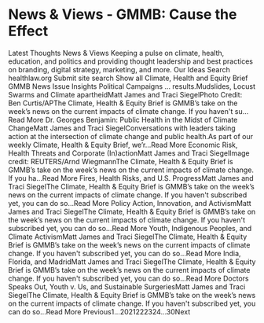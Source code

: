# News & Views - GMMB: Cause the Effect


Latest Thoughts 
News & Views 
Keeping a pulse on climate, health, education, and politics and providing thought leadership and best practices on branding, digital strategy, marketing, and more. 
Our Ideas
Search healthlaw.org
Submit site search
Show all
Climate, Health and Equity Brief
GMMB News
Issue Insights
Political Campaigns
… results.Mudslides, Locust Swarms and Climate apartheidMatt James and Traci SiegelPhoto Credit: Ben Curtis/APThe Climate, Health & Equity Brief is GMMB’s take on the week’s news on the current impacts of climate change. If you haven't su…Read More Dr. Georges Benjamin: Public Health in the Midst of Climate ChangeMatt James and Traci SiegelConversations with leaders taking action at the intersection of climate change and public health.As part of our weekly Climate, Health & Equity Brief, we’r…Read More Economic Risk, Health Threats and Corporate (In)actionMatt James and Traci SiegelImage credit: REUTERS/Arnd WiegmannThe Climate, Health & Equity Brief is GMMB’s take on the week’s news on the current impacts of climate change. If you ha…Read More Fires, Health Risks, and U.S. ProgressMatt James and Traci SiegelThe Climate, Health & Equity Brief is GMMB’s take on the week’s news on the current impacts of climate change. If you haven't subscribed yet, you can do so…Read More Policy Action, Innovation, and ActivismMatt James and Traci SiegelThe Climate, Health & Equity Brief is GMMB’s take on the week’s news on the current impacts of climate change. If you haven't subscribed yet, you can do so…Read More Youth, Indigenous Peoples, and Climate ActivismMatt James and Traci SiegelThe Climate, Health & Equity Brief is GMMB’s take on the week’s news on the current impacts of climate change. If you haven't subscribed yet, you can do so…Read More India, Florida, and MadridMatt James and Traci SiegelThe Climate, Health & Equity Brief is GMMB’s take on the week’s news on the current impacts of climate change. If you haven't subscribed yet, you can do so…Read More Doctors Speaks Out, Youth v. Us, and Sustainable SurgeriesMatt James and Traci SiegelThe Climate, Health & Equity Brief is GMMB’s take on the week’s news on the current impacts of climate change. If you haven't subscribed yet, you can do so…Read More 
 Previous1…2021222324…30Next 
 
